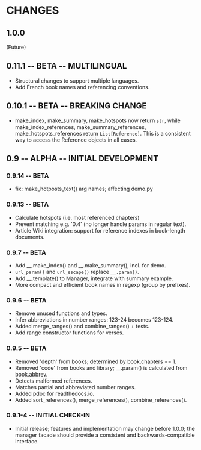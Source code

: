 # CHANGES

## 1.0.0

(Future)

## 0.11.1 -- BETA -- MULTILINGUAL

* Structural changes to support multiple languages.
* Add French book names and referencing conventions.

## 0.10.1 -- BETA -- BREAKING CHANGE

* make_index, make_summary, make_hotspots now return `str`,
while make_index_references, make_summary_references, make_hotspots_references
return `List[Reference]`. This is a consistent way to access the Reference
objects in all cases.

## 0.9 -- ALPHA -- INITIAL DEVELOPMENT

### 0.9.14 -- BETA

* fix: make_hotposts_text() arg names; affecting demo.py

### 0.9.13 -- BETA

* Calculate hotspots (i.e. most referenced chapters)
* Prevent matching e.g. '0.4' (no longer handle params in regular text). 
* Article Wiki integration: support for reference indexes in book-length documents.

### 0.9.7 -- BETA

* Add __.make_index() and __.make_summary(), incl. for demo.
* `url_param()` and `url_escape()` replace `__.param()`.
* Add __.template() to Manager, integrate with summary example.
* More compact and efficient book names in regexp (group by prefixes).

### 0.9.6 -- BETA

* Remove unused functions and types.
* Infer abbreviations in number ranges: 123-24 becomes 123-124.
* Added merge_ranges() and combine_ranges() + tests.
* Add range constructor functions for verses.

### 0.9.5 -- BETA

* Removed 'depth' from books; determined by book.chapters == 1.
* Removed 'code' from books and library; __.param() is calculated 
    from book.abbrev.
* Detects malformed references.
* Matches partial and abbreviated number ranges.
* Added pdoc for readthedocs.io.
* Added sort_references(), merge_references(), combine_references().

### 0.9.1-4 -- INITIAL CHECK-IN

* Initial release; features and implementation may change before 1.0.0; the
  manager facade should provide a consistent and backwards-compatible
  interface.
